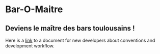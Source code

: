 Bar-O-Maitre
============

Deviens le maître des bars toulousains !
----------------------------------------

Here is a [link](https://github.com/Mathsoum/Bar-O-Maitre/blob/msou/ready/1/travis_config/welcome.md) to a document for new developers about conventions and development workflow.
